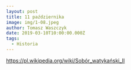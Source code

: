 ```yaml
---
layout: post
title: 11 października
image: img/1-08.jpeg
author: Tomasz Waszczyk
date: 2019-03-10T10:00:00.000Z
tags:
  - Historia
---
```


https://pl.wikipedia.org/wiki/Sobór_watykański_II